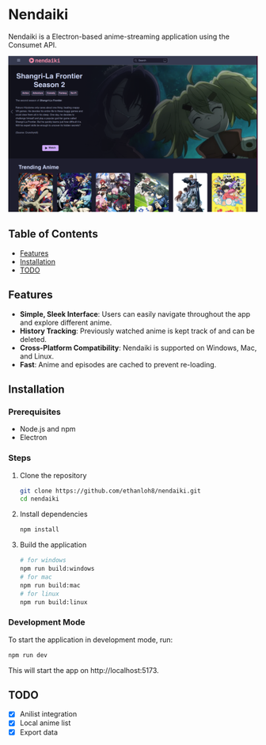 # Nendaiki

Nendaiki is a Electron-based anime-streaming application using the Consumet API.

![nendaiki](nendaiki_home.png)

## Table of Contents

- [Features](#features)
- [Installation](#installation)
- [TODO](#todo)

## Features

- **Simple, Sleek Interface**: Users can easily navigate throughout the app and explore different anime.
- **History Tracking**: Previously watched anime is kept track of and can be deleted.
- **Cross-Platform Compatibility**: Nendaiki is supported on Windows, Mac, and Linux.
- **Fast**: Anime and episodes are cached to prevent re-loading.

## Installation

### Prerequisites

- Node.js and npm
- Electron

### Steps

1. Clone the repository

    ```bash
    git clone https://github.com/ethanloh8/nendaiki.git
    cd nendaiki
    ```

2. Install dependencies

    ```bash
    npm install
    ```

3. Build the application

    ```bash
    # for windows
    npm run build:windows
    # for mac
    npm run build:mac
    # for linux
    npm run build:linux
    ```

### Development Mode

To start the application in development mode, run:

```bash
npm run dev
```

This will start the app on http://localhost:5173.

## TODO
- [x] Anilist integration
- [x] Local anime list
- [x] Export data
